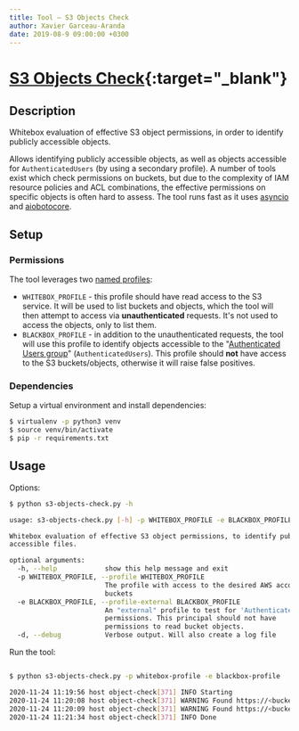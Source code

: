 ```yaml
---
title: Tool – S3 Objects Check
author: Xavier Garceau-Aranda
date: 2019-08-9 09:00:00 +0300
---
```


# [S3 Objects Check](https://github.com/nccgroup/s3_objects_check){:target="_blank"}

## Description

Whitebox evaluation of effective S3 object permissions, in order to identify publicly accessible objects.

Allows identifying publicly accessible objects, as well as objects accessible for `AuthenticatedUsers` (by using a secondary profile). 
A number of tools exist which check permissions on buckets, but due to the complexity of IAM resource policies and ACL combinations, the effective permissions on specific objects is often hard to assess.
The tool runs fast as it uses [asyncio](https://docs.python.org/3/library/asyncio.html) and [aiobotocore](https://github.com/aio-libs/aiobotocore).

## Setup

### Permissions

The tool leverages two [named profiles](https://docs.aws.amazon.com/cli/latest/userguide/cli-configure-profiles.html):
- `WHITEBOX_PROFILE` - this profile should have read access to the S3 service. It will be used to list buckets and objects, which the tool will then attempt to access via **unauthenticated** requests. It's not used to access the objects, only to list them.
- `BLACKBOX_PROFILE` - in addition to the unauthenticated requests, the tool will use this profile to identify objects accessible to the "[Authenticated Users group](https://docs.aws.amazon.com/AmazonS3/latest/dev/acl-overview.html#specifying-grantee-predefined-groups)" (`AuthenticatedUsers`). This profile should **not** have access to the S3 buckets/objects, otherwise it will raise false positives.

### Dependencies

Setup a virtual environment and install dependencies:

```sh
$ virtualenv -p python3 venv
$ source venv/bin/activate
$ pip -r requirements.txt
```

## Usage

Options:

```sh
$ python s3-objects-check.py -h                                                                                        

usage: s3-objects-check.py [-h] -p WHITEBOX_PROFILE -e BLACKBOX_PROFILE [-d]

Whitebox evaluation of effective S3 object permissions, to identify publicly
accessible files.

optional arguments:
  -h, --help            show this help message and exit
  -p WHITEBOX_PROFILE, --profile WHITEBOX_PROFILE
                        The profile with access to the desired AWS account and
                        buckets
  -e BLACKBOX_PROFILE, --profile-external BLACKBOX_PROFILE
                        An "external" profile to test for 'AuthenticatedUsers'
                        permissions. This principal should not have
                        permissions to read bucket objects.
  -d, --debug           Verbose output. Will also create a log file
```

Run the tool:

```sh

$ python s3-objects-check.py -p whitebox-profile -e blackbox-profile                                                                                        

2020-11-24 11:19:56 host object-check[371] INFO Starting
2020-11-24 11:20:08 host object-check[371] WARNING Found https://<bucket>.s3.us-east-1.amazonaws.com/<object> allowing "AllUsers"
2020-11-24 11:20:09 host object-check[371] WARNING Found https://<bucket>.s3.eu-west-2.amazonaws.com/<object> allowing "AuthenticatedUsers"
2020-11-24 11:21:34 host object-check[371] INFO Done
```